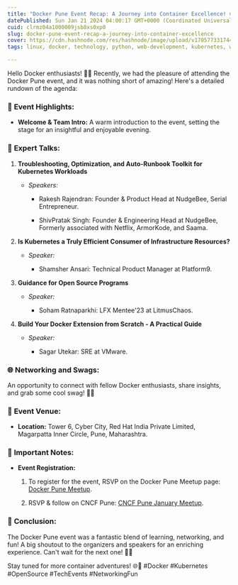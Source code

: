 ```yaml
---
title: "Docker Pune Event Recap: A Journey into Container Excellence! 🌐"
datePublished: Sun Jan 21 2024 04:00:17 GMT+0000 (Coordinated Universal Time)
cuid: clrmz04a1000009jsb8xs0xp0
slug: docker-pune-event-recap-a-journey-into-container-excellence
cover: https://cdn.hashnode.com/res/hashnode/image/upload/v1705773317443/5b1892c4-d209-4309-b3ba-201f6b66932f.jpeg
tags: linux, docker, technology, python, web-development, kubernetes, webdev, developer, python3, devops, tech, containers, technical-writing-1, 90daysofdevops, trainwithshubham

---
```


Hello Docker enthusiasts! 🐳✨ Recently, we had the pleasure of attending the Docker Pune event, and it was nothing short of amazing! Here's a detailed rundown of the agenda:

### 🎉 **Event Highlights:**

* **Welcome & Team Intro:** A warm introduction to the event, setting the stage for an insightful and enjoyable evening.
    

### 🎤 **Expert Talks:**

1. **Troubleshooting, Optimization, and Auto-Runbook Toolkit for Kubernetes Workloads**
    
    * *Speakers:*
        
        * Rakesh Rajendran: Founder & Product Head at NudgeBee, Serial Entrepreneur.
            
        * ShivPratak Singh: Founder & Engineering Head at NudgeBee, Formerly associated with Netflix, ArmorKode, and Saama.
            
2. **Is Kubernetes a Truly Efficient Consumer of Infrastructure Resources?**
    
    * *Speaker:*
        
        * Shamsher Ansari: Technical Product Manager at Platform9.
            
3. **Guidance for Open Source Programs**
    
    * *Speaker:*
        
        * Soham Ratnaparkhi: LFX Mentee'23 at LitmusChaos.
            
4. **Build Your Docker Extension from Scratch - A Practical Guide**
    
    * *Speaker:*
        
        * Sagar Utekar: SRE at VMware.
            

### 🌐 **Networking and Swags:**

An opportunity to connect with fellow Docker enthusiasts, share insights, and grab some cool swag! 🤝🎁

### 📍 **Event Venue:**

* **Location:** Tower 6, Cyber City, Red Hat India Private Limited, Magarpatta Inner Circle, Pune, Maharashtra.
    

### 🚨 **Important Notes:**

* **Event Registration:**
    
    1. To register for the event, RSVP on the Docker Pune Meetup page: [Docker Pune Meetup](https://www.meetup.com/docker-pune/).
        
    2. RSVP & follow on CNCF Pune: [CNCF Pune January Meetup](https://community.cncf.io/events/details/cncf-pune-presents-cncg-pune-january-meetup/).
        

### 🤩 **Conclusion:**

The Docker Pune event was a fantastic blend of learning, networking, and fun! A big shoutout to the organizers and speakers for an enriching experience. Can't wait for the next one! 🎉🚀

Stay tuned for more container adventures! 🌐🐳 #Docker #Kubernetes #OpenSource #TechEvents #NetworkingFun